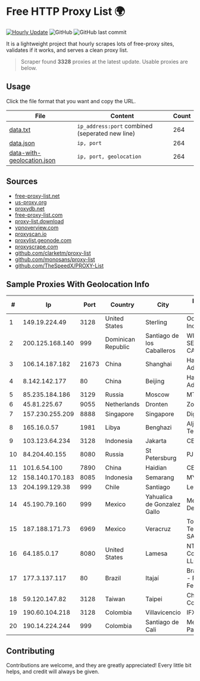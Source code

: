 
# Free HTTP Proxy List 🌍

[![Hourly Update](https://github.com/mertguvencli/http-proxy-list/actions/workflows/main.yml/badge.svg?branch=main)](https://github.com/mertguvencli/http-proxy-list/actions/workflows/main.yml)
![GitHub](https://img.shields.io/github/license/mertguvencli/http-proxy-list)
![GitHub last commit](https://img.shields.io/github/last-commit/mertguvencli/http-proxy-list)

It is a lightweight project that hourly scrapes lots of free-proxy sites, validates if it works, and serves a clean proxy list.


> Scraper found **3328** proxies at the latest update. Usable proxies are below.

## Usage

Click the file format that you want and copy the URL.


|File|Content|Count|
|----|-------|-----|
|[data.txt](https://raw.githubusercontent.com/mertguvencli/http-proxy-list/main/proxy-list/data.txt)|`ip_address:port` combined (seperated new line)|264|
|[data.json](https://raw.githubusercontent.com/mertguvencli/http-proxy-list/main/proxy-list/data.json)|`ip, port`|264|
|[data-with-geolocation.json](https://raw.githubusercontent.com/mertguvencli/http-proxy-list/main/proxy-list/data-with-geolocation.json)|`ip, port, geolocation`|264|

## Sources

* [free-proxy-list.net](https://free-proxy-list.net)
* [us-proxy.org](https://www.us-proxy.org)
* [proxydb.net](http://proxydb.net)
* [free-proxy-list.com](https://free-proxy-list.com/?page=&port=&type%5B%5D=http&type%5B%5D=https&up_time=0&search=Search)
* [proxy-list.download](https://www.proxy-list.download/HTTP)
* [vpnoverview.com](https://vpnoverview.com/privacy/anonymous-browsing/free-proxy-servers)
* [proxyscan.io](https://www.proxyscan.io)
* [proxylist.geonode.com](https://proxylist.geonode.com/api/proxy-list?limit=300&page=1&sort_by=lastChecked&sort_type=desc&protocols=http,https)
* [proxyscrape.com](https://api.proxyscrape.com/v2/?request=displayproxies&protocol=http&timeout=10000&country=all&ssl=all&anonymity=all)
* [github.com/clarketm/proxy-list](https://raw.githubusercontent.com/clarketm/proxy-list/master/proxy-list-raw.txt)
* [github.com/monosans/proxy-list](https://raw.githubusercontent.com/monosans/proxy-list/main/proxies/http.txt)
* [github.com/TheSpeedX/PROXY-List](https://raw.githubusercontent.com/TheSpeedX/PROXY-List/master/http.txt)


## Sample Proxies With Geolocation Info

|#|Ip|Port|Country|City|Internet Service Provider|
|-|--|----|-------|----|-------------------------|
|1|149.19.224.49|3128|United States|Sterling|Oculus Networks Inc|
|2|200.125.168.140|999|Dominican Republic|Santiago de los Caballeros|WIRELESS MULTI SERVICE VARGAS CABRERA, S. R. L|
|3|106.14.187.182|21673|China|Shanghai|Hangzhou Alibaba Advertising Co|
|4|8.142.142.177|80|China|Beijing|Hangzhou Alibaba Advertising Co.|
|5|85.235.184.186|3129|Russia|Moscow|MTS PJSC|
|6|45.81.225.67|9055|Netherlands|Dronten|Zomro B.V.|
|7|157.230.255.209|8888|Singapore|Singapore|DigitalOcean, LLC|
|8|165.16.0.57|1981|Libya|Benghazi|Aljeel Aljadeed For Technology|
|9|103.123.64.234|3128|Indonesia|Jakarta|CEPATNET|
|10|84.204.40.155|8080|Russia|St Petersburg|PJSC MegaFon|
|11|101.6.54.100|7890|China|Haidian|CERNET|
|12|158.140.170.183|8085|Indonesia|Semarang|MYREPUBLIC|
|13|204.199.129.38|999|Chile|Santiago|Level 3|
|14|45.190.79.160|999|Mexico|Yahualica de Gonzalez Gallo|Meta Networks SA De CV|
|15|187.188.171.73|6969|Mexico|Veracruz|Total Play Telecomunicaciones SA De CV|
|16|64.185.0.17|8080|United States|Lamesa|NTS Communications, LLC|
|17|177.3.137.117|80|Brazil|Itajaí|Brasil Telecom S/A - Filial Distrito Federal|
|18|59.120.147.82|3128|Taiwan|Taipei|Chunghwa Telecom Co., Ltd.|
|19|190.60.104.218|3128|Colombia|Villavicencio|IFX Corporation|
|20|190.14.224.244|999|Colombia|Santiago de Cali|Media Commerce Partners S.A|



## Contributing

Contributions are welcome, and they are greatly appreciated! Every
little bit helps, and credit will always be given.


